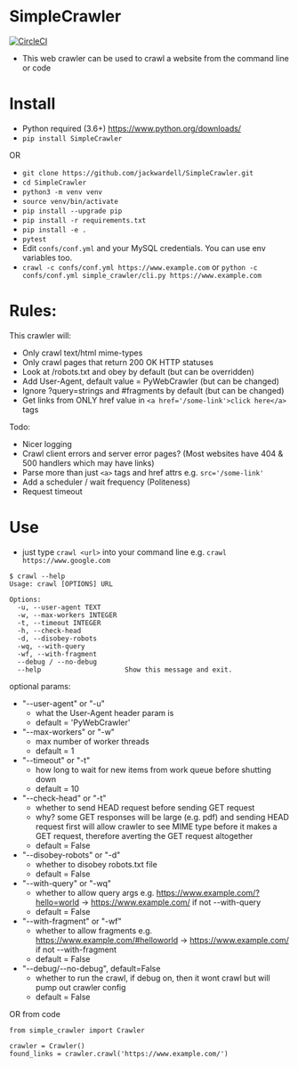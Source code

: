 # SimpleCrawler
[![CircleCI](https://circleci.com/gh/drkostas-forked-repos/SimpleCrawler/tree/master.svg?style=svg)](https://circleci.com/gh/drkostas-forked-repos/SimpleCrawler/tree/master)

* This web crawler can be used to crawl a website from the command line or code

# Install
* Python required (3.6+) https://www.python.org/downloads/
* `pip install SimpleCrawler`

OR

* `git clone https://github.com/jackwardell/SimpleCrawler.git`
* `cd SimpleCrawler`
* `python3 -m venv venv`
* `source venv/bin/activate`
* `pip install --upgrade pip`
* `pip install -r requirements.txt`
* `pip install -e .`
* `pytest`
* Edit `confs/conf.yml` and your MySQL credentials. You can use env variables too.
* `crawl -c confs/conf.yml https://www.example.com` or `python -c confs/conf.yml simple_crawler/cli.py https://www.example.com`

# Rules:
This crawler will:
* Only crawl text/html mime-types
* Only crawl pages that return 200 OK HTTP statuses
* Look at /robots.txt and obey by default (but can be overridden)
* Add User-Agent, default value = PyWebCrawler (but can be changed)
* Ignore ?query=strings and #fragments by default (but can be changed)
* Get links from ONLY href value in `<a href='/some-link'>click here</a>` tags

Todo:
* Nicer logging
* Crawl client errors and server error pages? (Most websites have 404 & 500 handlers which may have links)
* Parse more than just `<a>` tags and href attrs e.g. `src='/some-link'`
* Add a scheduler / wait frequency (Politeness)
* Request timeout


# Use
* just type `crawl <url>` into your command line e.g. `crawl https://www.google.com`

```
$ crawl --help
Usage: crawl [OPTIONS] URL

Options:
  -u, --user-agent TEXT
  -w, --max-workers INTEGER
  -t, --timeout INTEGER
  -h, --check-head
  -d, --disobey-robots
  -wq, --with-query
  -wf, --with-fragment
  --debug / --no-debug
  --help                     Show this message and exit.
```

optional params:

- "--user-agent" or "-u"
    - what the User-Agent header param is
    - default = 'PyWebCrawler'
- "--max-workers" or "-w"
    - max number of worker threads
    - default = 1
- "--timeout" or "-t"
    - how long to wait for new items from work queue before shutting down
    - default = 10
- "--check-head" or "-t"
    - whether to send HEAD request before sending GET request
    - why? some GET responses will be large (e.g. pdf) and sending HEAD request first will allow crawler to see MIME type before it makes a GET request, therefore averting the GET request altogether
    - default = False
- "--disobey-robots" or "-d"
    - whether to disobey robots.txt file
    - default = False
- "--with-query" or "-wq"
    - whether to allow query args e.g. https://www.example.com/?hello=world -> https://www.example.com/ if not --with-query
    - default = False
- "--with-fragment" or "-wf"
    - whether to allow fragments e.g. https://www.example.com/#helloworld -> https://www.example.com/ if not --with-fragment
    - default = False
- "--debug/--no-debug", default=False
    - whether to run the crawl, if debug on, then it wont crawl but will pump out crawler config
    - default = False


OR from code

```
from simple_crawler import Crawler

crawler = Crawler()
found_links = crawler.crawl('https://www.example.com/')
```
